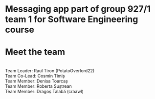 # Messaging app part of group 927/1 team 1 for Software Engineering course

# Meet the team
<br>
Team Leader: Raul Tiron (PotatoOverlord22)
<br>
Team Co-Lead: Cosmin Timiș
<br>
Team Member: Denisa Toarcaș
<br>
Team Member: Roberta Șuștrean
<br>
Team Member: Dragoș Talabă (craawl)
